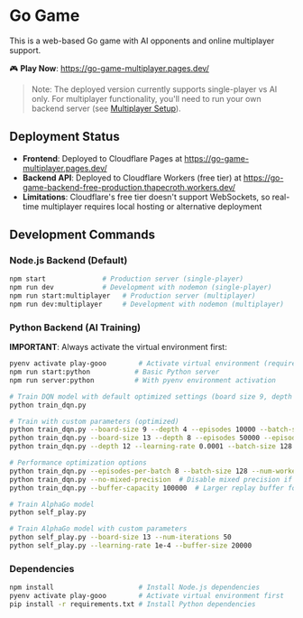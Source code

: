 # Go Game

This is a web-based Go game with AI opponents and online multiplayer support.

🎮 **Play Now**: https://go-game-multiplayer.pages.dev/

> Note: The deployed version currently supports single-player vs AI only. For multiplayer functionality, you'll need to run your own backend server (see [Multiplayer Setup](./MULTIPLAYER_README.md)).

## Deployment Status

- **Frontend**: Deployed to Cloudflare Pages at https://go-game-multiplayer.pages.dev/
- **Backend API**: Deployed to Cloudflare Workers (free tier) at https://go-game-backend-free-production.thapecroth.workers.dev/
- **Limitations**: Cloudflare's free tier doesn't support WebSockets, so real-time multiplayer requires local hosting or alternative deployment

## Development Commands

### Node.js Backend (Default)
```bash
npm start              # Production server (single-player)
npm run dev            # Development with nodemon (single-player)
npm run start:multiplayer   # Production server (multiplayer)
npm run dev:multiplayer     # Development with nodemon (multiplayer)
```

### Python Backend (AI Training)
**IMPORTANT**: Always activate the virtual environment first:
```bash
pyenv activate play-gooo        # Activate virtual environment (required)
npm run start:python           # Basic Python server
npm run server:python          # With pyenv environment activation

# Train DQN model with default optimized settings (board size 9, depth 6)
python train_dqn.py

# Train with custom parameters (optimized)
python train_dqn.py --board-size 9 --depth 4 --episodes 10000 --batch-size 64
python train_dqn.py --board-size 13 --depth 8 --episodes 50000 --episodes-per-batch 8
python train_dqn.py --depth 12 --learning-rate 0.0001 --batch-size 128 --num-workers 8

# Performance optimization options
python train_dqn.py --episodes-per-batch 8 --batch-size 128 --num-workers 8  # Maximum speed
python train_dqn.py --no-mixed-precision  # Disable mixed precision if issues occur
python train_dqn.py --buffer-capacity 100000  # Larger replay buffer for better learning

# Train AlphaGo model
python self_play.py

# Train AlphaGo model with custom parameters
python self_play.py --board-size 13 --num-iterations 50
python self_play.py --learning-rate 1e-4 --buffer-size 20000
```

### Dependencies
```bash
npm install                     # Install Node.js dependencies
pyenv activate play-gooo        # Activate virtual environment first
pip install -r requirements.txt # Install Python dependencies
```
